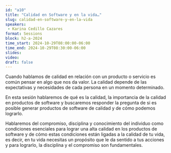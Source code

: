 ```yaml
---
id: "a10"
title: "Calidad en Software y en la vida…"
slug: calidad-en-software-y-en-la-vida
speakers:
 - Karina Cedillo Cazares
format: Sessions
block: h2-a-2024
time_start: 2024-10-29T08:00:00-06:00
time_end: 2024-10-29T08:30:00-06:00
slides: 
video: 
draft: false
---
```


Cuando hablamos de calidad en relación con un producto o servicio es común pensar en algo que nos da valor. La calidad depende de las expectativas y necesidades de cada persona en un momento determinado.

En esta sesión hablaremos de qué es la calidad, la importancia de la calidad en productos de software y buscaremos responder la pregunta de si es posible generar productos de software de calidad y de cómo podemos lograrlo.

Hablaremos del compromiso, disciplina y conocimiento del individuo como condiciones esenciales para lograr una alta calidad en los productos de software y de cómo estas condiciones están ligadas a la calidad de tu vida, es decir, en tu vida necesitas un propósito que le da sentido a tus acciones y para lograrlo, la disciplina y el compromiso son fundamentales.